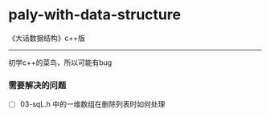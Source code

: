 # paly-with-data-structure
《大话数据结构》c++版

---

初学c++的菜鸟，所以可能有bug

### 需要解决的问题

- [ ] 03-sqL.h 中的一维数组在删除列表时如何处理